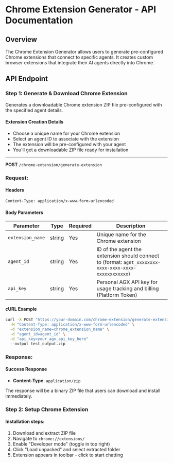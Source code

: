 # Chrome Extension Generator - API Documentation

## Overview
The Chrome Extension Generator allows users to generate pre-configured Chrome extensions that connect to specific agents.
It creates custom browser extensions that integrate their AI agents directly into Chrome.

## API Endpoint

### Step 1: Generate & Download Chrome Extension

Generates a downloadable Chrome extension ZIP file pre-configured with the specified agent details.

#### Extension Creation Details
- Choose a unique name for your Chrome extension
- Select an agent ID to associate with the extension
- The extension will be pre-configured with your agent
- You'll get a downloadable ZIP file ready for installation

-------------------------------------------------------------------

**POST** `/chrome-extension/generate-extension`

### Request:

#### Headers
```
Content-Type: application/x-www-form-urlencoded
```

#### Body Parameters
| Parameter | Type | Required | Description |
|-----------|------|----------|-------------|
| `extension_name` | string | Yes | Unique name for the Chrome extension |
| `agent_id` | string | Yes | ID of the agent the extension should connect to (format: `agnt_xxxxxxxx-xxxx-xxxx-xxxx-xxxxxxxxxxxx`) |
| `api_key` | string | Yes | Personal AGX API key for usage tracking and billing (Platform Token)|

#### cURL Example
```bash
curl -X POST "https://your-domain.com/chrome-extension/generate-extension" \
  -H "Content-Type: application/x-www-form-urlencoded" \
  -d "extension_name=chrome_extension_name" \
  -d "agent_id=agent_id" \
  -d "api_key=your_agx_api_key_here"
  --output test_output.zip
```

### Response:

#### Success Response
- **Content-Type**: `application/zip`

The response will be a binary ZIP file that users can download and install immediately.

### Step 2: Setup Chrome Extension

#### Installation steps:

1. Download and extract ZIP file
2. Navigate to `chrome://extensions/`
3. Enable "Developer mode" (toggle in top right)
4. Click "Load unpacked" and select extracted folder
5. Extension appears in toolbar - click to start chatting

